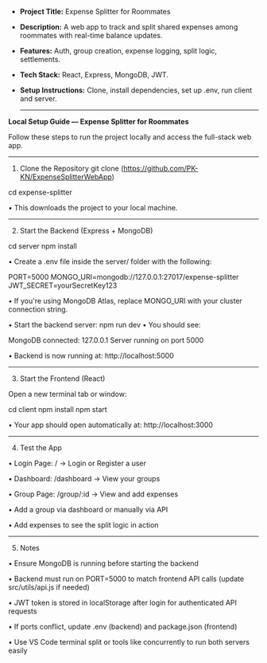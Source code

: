 - **Project Title:** Expense Splitter for Roommates
  
- **Description:** A web app to track and split shared expenses among roommates with real-time balance updates.
  
- **Features:** Auth, group creation, expense logging, split logic, settlements.
  
- **Tech Stack:** React, Express, MongoDB, JWT.
  
- **Setup Instructions:** Clone, install dependencies, set up .env, run client and server.

  ________________________________________

**Local Setup Guide — Expense Splitter for Roommates**

Follow these steps to run the project locally and access the full-stack web app.
________________________________________

1. Clone the Repository
git clone (https://github.com/PK-KN/ExpenseSplitterWebApp)

cd expense-splitter

•	This downloads the project to your local machine.
________________________________________
2. Start the Backend (Express + MongoDB)

cd server
npm install

•	Create a .env file inside the server/ folder with the following:

PORT=5000
MONGO_URI=mongodb://127.0.0.1:27017/expense-splitter
JWT_SECRET=yourSecretKey123

•	If you're using MongoDB Atlas, replace MONGO_URI with your cluster connection string.

•	Start the backend server:
npm run dev
•	You should see:

MongoDB connected: 127.0.0.1
Server running on port 5000

•	Backend is now running at: http://localhost:5000
________________________________________
3. Start the Frontend (React)

Open a new terminal tab or window:

cd client
npm install
npm start

•	Your app should open automatically at: http://localhost:3000
________________________________________
4. Test the App

•	Login Page: / → Login or Register a user

•	Dashboard: /dashboard → View your groups

•	Group Page: /group/:id → View and add expenses

•	Add a group via dashboard or manually via API

•	Add expenses to see the split logic in action
________________________________________
5. Notes
   
•	Ensure MongoDB is running before starting the backend

•	Backend must run on PORT=5000 to match frontend API calls (update src/utils/api.js if needed)

•	JWT token is stored in localStorage after login for authenticated API requests

•	If ports conflict, update .env (backend) and package.json (frontend)

•	Use VS Code terminal split or tools like concurrently to run both servers easily

